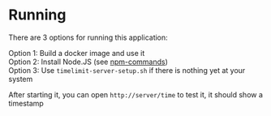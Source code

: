 # Running

There are 3 options for running this application:

Option 1: Build a docker image and use it  
Option 2: Install Node.JS (see [npm-commands](./npm-commands.md))  
Option 3: Use `timelimit-server-setup.sh` if there is nothing yet at your system

After starting it, you can open `http://server/time` to test it,
it should show a timestamp
